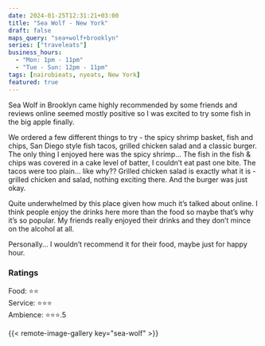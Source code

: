 ```yaml
---
date: 2024-01-25T12:31:21+03:00
title: "Sea Wolf - New York"
draft: false
maps_query: "sea+wolf+brooklyn"
series: ["traveleats"]
business_hours:
  - "Mon: 1pm - 11pm"
  - "Tue - Sun: 12pm - 11pm"
tags: [nairobieats, nyeats, New York]
featured: true
---
```


Sea Wolf in Brooklyn came highly recommended by some friends and reviews online seemed mostly positive so I was excited to try some fish in the big apple finally.

We ordered a few different things to try - the spicy shrimp basket, fish and chips, San Diego style fish tacos, grilled chicken salad and a classic burger. The only thing I enjoyed here was the spicy shrimp… The fish in the fish & chips was covered in a cake level of batter, I couldn’t eat past one bite. The tacos were too plain… like why?? Grilled chicken salad is exactly what it is - grilled chicken and salad, nothing exciting there. And the burger was just okay.

Quite underwhelmed by this place given how much it’s talked about online. I think people enjoy the drinks here more than the food so maybe that’s why it’s so popular. My friends really enjoyed their drinks and they don’t mince on the alcohol at all.

Personally… I wouldn’t recommend it for their food, maybe just for happy hour.

### Ratings

Food: ⭐️⭐️<br>
Service: ⭐️⭐️⭐️<br>
Ambience: ⭐️⭐️⭐️.5<br>

{{< remote-image-gallery key="sea-wolf" >}}
